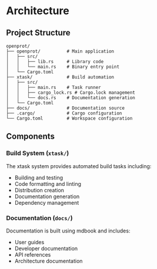 # Architecture

## Project Structure

```
openprot/
├── openprot/          # Main application
│   ├── src/
│   │   ├── lib.rs     # Library code
│   │   └── main.rs    # Binary entry point
│   └── Cargo.toml
├── xtask/             # Build automation
│   ├── src/
│   │   ├── main.rs    # Task runner
│   │   ├── cargo_lock.rs # Cargo.lock management
│   │   └── docs.rs    # Documentation generation
│   └── Cargo.toml
├── docs/              # Documentation source
├── .cargo/            # Cargo configuration
└── Cargo.toml         # Workspace configuration
```

## Components

### Build System (`xtask/`)

The xtask system provides automated build tasks including:

- Building and testing
- Code formatting and linting
- Distribution creation
- Documentation generation
- Dependency management

### Documentation (`docs/`)

Documentation is built using mdbook and includes:

- User guides
- Developer documentation
- API references
- Architecture documentation
